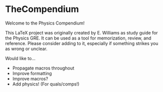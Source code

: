 # TheCompendium
Welcome to the Physics Compendium!

This LaTeX project was originally created by E. Williams as study guide for the Physics GRE. 
It can be used as a tool for memorization, review, and reference.
Please consider adding to it, especially if something strikes you as wrong or unclear.

Would like to...
 * Propagate macros throughout 
 * Improve formatting
 * Improve macros?
 * Add physics! (For quals/comps!)
